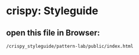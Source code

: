 # crispy: Styleguide

## open this file in Browser:
```
/crispy_styleguide/pattern-lab/public/index.html
```
